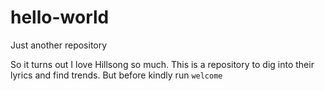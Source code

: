 # hello-world
Just another repository


So it turns out I love Hillsong so much. This is a repository to dig into their lyrics and find trends.
But before kindly run `welcome`
